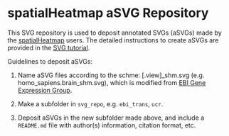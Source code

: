 # spatialHeatmap aSVG Repository

This SVG repository is used to deposit annotated SVGs (aSVGs) made by the [spatialHeatmap](https://jianhaizhang.github.io/SVG_tutorial_file/vignette.html) users. The detailed instructions to create aSVGs are provided in the [SVG tutorial](https://jianhaizhang.github.io/SVG_tutorial_file/).  

Guidelines to deposit aSVGs:

1. Name aSVG files according to the schme: <species>[.view]_shm.svg (e.g. homo_sapiens.brain_shm.svg), which is modified from [EBI Gene Expression Group](https://github.com/ebi-gene-expression-group/anatomogram/tree/master/src/svg).

2. Make a subfolder in `svg_repo`, e.g. `ebi_trans`, `ucr`.  

3. Deposit aSVGs in the new subfolder made above, and include a `README.md` file with author(s) information, citation format, etc.  



